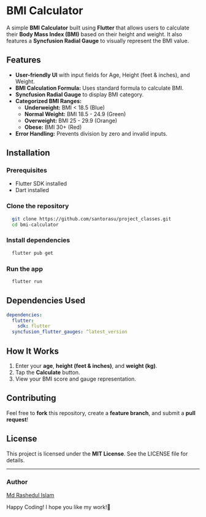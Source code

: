 # BMI Calculator

A simple **BMI Calculator** built using **Flutter** that allows users to calculate their **Body Mass Index (BMI)** based on their height and weight. It also features a **Syncfusion Radial Gauge** to visually represent the BMI value.

## Features
- **User-friendly UI** with input fields for Age, Height (feet & inches), and Weight.
- **BMI Calculation Formula:** Uses standard formula to calculate BMI.
- **Syncfusion Radial Gauge** to display BMI category.
- **Categorized BMI Ranges:**
  - **Underweight:** BMI < 18.5 (Blue)
  - **Normal Weight:** BMI 18.5 - 24.9 (Green)
  - **Overweight:** BMI 25 - 29.9 (Orange)
  - **Obese:** BMI 30+ (Red)
- **Error Handling:** Prevents division by zero and invalid inputs.

## Installation

### Prerequisites
- Flutter SDK installed
- Dart installed

### Clone the repository
```sh
  git clone https://github.com/santorasu/project_classes.git
  cd bmi-calculator
```

### Install dependencies
```sh
  flutter pub get
```

### Run the app
```sh
  flutter run
```

## Dependencies Used
```yaml
dependencies:
  flutter:
    sdk: flutter
  syncfusion_flutter_gauges: ^latest_version
```

## How It Works
1. Enter your **age**, **height (feet & inches)**, and **weight (kg)**.
2. Tap the **Calculate** button.
3. View your BMI score and gauge representation.

## Contributing
Feel free to **fork** this repository, create a **feature branch**, and submit a **pull request**!

## License
This project is licensed under the **MIT License**. See the LICENSE file for details.

---
### Author
[Md Rashedul Islam](https://github.com/santorasu)

Happy Coding! I hope you like my work!🚀

